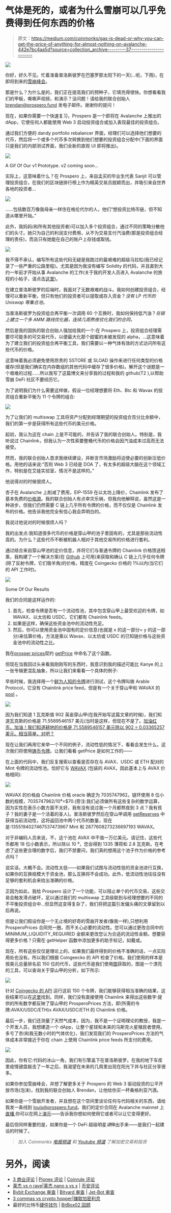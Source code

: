 # 气体是死的，或者为什么雪崩可以几乎免费得到任何东西的价格

> 原文：<https://medium.com/coinmonks/gas-is-dead-or-why-you-can-get-the-price-of-anything-for-almost-nothing-on-avalanche-442e7bc4aa5d?source=collection_archive---------37----------------------->

![](img/8c6e75cd2221f0124dffc401e3ac4b16.png)

你好，好久不见。忙着准备普洛斯彼罗在巴塞罗那太阳下的一天(…呃，下雨)，在即将到来的[雪崩峰会](https://www.avalanchesummit.com)。

那是什么？为什么是的，我们正在提高我们的预种子，它填充得很快。你想看看我们的甲板，嘶嘶声视频，和演示？没问题！请给我的联合创始人 brendan@prospero.fund 发电子邮件。谢谢你的提问！

现在，如果你需要一个快速复习，Prospero 是一个即将在 Avalanche 上推出的 dApp，它使任何人都能使用 Web 3 启动投资组合或加入表现最佳的投资组合。

通过我们方便的 dandy portfolio rebalancer 界面，经理们可以选择他们想要的代币，然后将一个或多个代币多次转换到他们想要的投资组合分配中(下面的界面只是我们的内部测试界面，我们全新的直观 UI 即将推出)。

![](img/2ce36130ee6e9dfcb8a08b1bc778ee5b.png)

A Gif Of Our v1 Prototype. v2 coming soon…

实际上，这意味着什么？在 Prospero 上，来自孟买的毕业生代表 Sanjit 可以管理投资组合，在我们的区块链排行榜上作为精英交易员脱颖而出，并吸引来自世界各地的投资者…

![](img/8250ff3213a043f7a971a0d9629b8f06.png)

……包括数百万像我母亲一样住在格伦代尔的人，他们“想投资比特币链，但不知道从哪里开始。”

此外，我妈妈(和所有其他投资者)可以加入多个投资组合，通过不同的策略分散他们的头寸。她只为自己的利润支付费用，从不为交易支付汽油费(那是投资组合经理的责任)，而且只有她能在自己的账户上存钱或取钱。

![](img/a57563895a2c8392b55f30623ba38829.png)

我不得不承认，编写所有这些代码无疑是我跑过的最艰难的超级马拉松(我已经记录了一些严重的公路里程)。尤其是因为我没有编写 Solidity 的代码，并且直到大约一年前才开始从事 Avalanche 的工作(关于我的开发人员进入 Avalanche 的旅程的小帖子，请点击[这里](https://louis-prospero.medium.com/building-prospero-on-avalanche-the-hype-is-real-a781ab07304b))。

在建立普洛斯彼罗的后端时，我面对了无数艰难的战斗。我如何创建投资组合，经理可以重新平衡，但只有他们的投资者可以提取或存入资金？*没有 LP 代币的 Uniswap 等集合池。*

当普洛斯彼罗为投资组合再平衡一次调用 60 个互换时，我如何保持低汽油？*在链上建立一个多 AMM 路线优化器，连续几周熬夜优化我们的合同。*

然后是我的固执的联合创始人强加给我的一个:在 Prospero 上，投资组合经理需要尽可能多的可交易代币，以便最大化那个甜蜜的未被发现的 alpha，…这意味着为了建立我们的投资组合再平衡工具，我们需要以一种气体有效的方式访问所有这些代币的价格。

这意味着我必须避免使用昂贵的 SSTORE 或 SLOAD 操作来进行任何类型的价格缓存(但是我们确实在内存数组的其他代码中缓存了很多价格)。解开这个谜题是一个艰难的过程……所以我写了这篇博文来分享我的过程和我的 github(T2 ),以帮助雪崩 DeFi 社区不要经历它。

为了说明我们为什么需要这样做，假设一位经理想要将 Eth、Btc 和 Wavax 的投资组合重新平衡为 11 个令牌的组合:

![](img/2eb73eedac359fcd2d198c3c0ef4ffd7.png)

为了让我们的 multiswap 工具将资产分配到经理期望的投资组合百分比余额中，我们的第一步是获得所有这些代币的美元价格。

起初，我认为这在 chain 上是不可能的，并告诉了我的联合创始人。特别是，我听说过 Chainlink，但我认为一次性索要整桶代币的价格会因汽油成本过高而无法接受。

然而，我的联合创始人恳求我继续建设，并断言市场激励将迫使必要的创新压低价格。用他的话来说:“否则 Web 3 已经是 DOA 了，有太多的超级大脑在这个领域工作，特别是在艾娃实验室，情况不是这样的。”

他说得对的时候很烦人。

杏子在 Avalanche 上削减了费用，EIP-1559 在以太坊上降价，Chainlink 发布了基本免费的[价格源](https://docs.chain.link/docs/avalanche-price-feeds/)。我的联合创始人有点幸灾乐祸，但我向他解释说，虽然这是一种进步，但我们仍然需要 C 链上几乎所有令牌的价格，而不仅仅是 Chainlink 发布的价格。他告诉我他完全有信心我会弄明白的。

我说过他说对的时候很烦人吗？

我的出发点:我知道很多代币的价格是穿山甲的池子里固有的，尤其是那些流动性高的。为什么？这些代币不断被机器人相对于其他交易所的价格进行套利。

通过结合来自穿山甲池的定价信息，并将它们与普通令牌的 Chainlink 价格馈送相乘，我构建了一个解决方案(在 [Github](https://github.com/prosperoapp/prosperoprices) 上可用)来获取和确认 C 链上几乎任何令牌(除了反射令牌，它们吸羊角)的价格，精度在 Coingecko 价格的 1%以内(当它们的 API 工作时)。

![](img/881db6365db6262903ab16593bdc54b8.png)

Some Of Our Results

我们的合同是这样运作的:

1.  首先，检查令牌是否有一个流动性池，其中包含穿山甲上最受欢迎的令牌，如 WAVAX、以太坊和 USDC，它们都有 Chainlink feeds。
2.  如果是这样，确保这些资金池中的流动性充足。
3.  然后，你可以使用资金池中固有的定价信息(也就是 x 的这一部分= y 的这一部分)来估算价格，方法是乘以 Wavax、以太坊或 USDC 的已知链价格与这些资金池中的流动性之比。

我在[prosper prices](https://github.com/kipchogi/prosperoprices/blob/main/contracts/ProsperoPrices.sol)契约 [getPrice](https://github.com/kipchogi/prosperoprices/blob/main/contracts/ProsperoPrices.sol#L85) 中命名了这个函数。

但现在当我回过头来看我刚刚写的东西时，我意识到我的描述可能比 Kanye 的上一张专辑更混乱抽象，所以让我们来看看一个具体的例子:

早些时候，我选择用一个[鲜为人知的令牌](https://info.pangolin.exchange/#/token/0x00ee200df31b869a321b10400da10b561f3ee60d)进行测试，这个令牌叫做 Arable Protocol，它没有 Chainlink price feed，但是有一个关于穿山甲和 WAVAX 的 [pool](https://info.pangolin.exchange/#/pair/0x64694fc8dfca286bf1a15b0903fac98217dc3ad7) 。

![](img/a5362441cf6bd71b9d4aaf974f2ced27.png)

因为我们知道 1 瓦克斯值 902 英亩穿山甲(在我开始写这篇文章的时候)，我们知道瓦克斯的价格是 71.5589546157 美元(当时是这样，但现在不是了。[加油红币，加油！我们知道耕地的价格是 71.5589546157 美元除以 902 = 0.03365257 美元。相当简单，对吧？](https://www.coingecko.com/en/coins/avalanche)

现在让我们再用它来举一个不同的例子，流动性低的情况下，看看会发生什么。这次我们将使用[铸币令牌](https://snowtrace.io/address/0x7bf4ca9aec25adaaf7278eedbe959d81893e314f)。让我们看看 getPrice 是如何工作的——

在上面的代码中，我们反复搜索以查看是否存在与 AVAX、USDC 或 ETH 配对的 Mint 令牌的流动性池。恰好它与 [WAVAX](https://info.pangolin.exchange/#/pair/0x791e4152b9306032c36950b140a5dae3f90f0d93) (包装的 AVAX，因此基本上与 AVAX 价格相同):

![](img/68432c8525426f9badf1a49c11cdf0a8.png)

WAVAX 的价格由 Chainlink 价格 oracle 确定为 7035747962。链环使用 8 位小数的规模，7035747962/10⁸=$70.(旁注:我们必须做所有这些复杂的数学运算，因为实性在表示小数方面不太好。我有没有说过我一个月都熬夜到 3 点？我有孩子？我的妻子是一个活着的圣人)。普洛斯彼罗然后在穿山甲调用 [getReserves](https://docs.uniswap.org/protocol/V2/reference/smart-contracts/pair#getreserves) 中获得当前流动性，这将返回池中两个代币的数量，现在是:1355194027467537473967 Mint 和 2877608273236697193 WAVAX。

对于非编码人员来说，不，这个池在 AVAX 中不值一万亿美元。请记住，这些代币都用 18 位小数表示，所以除以 10 ⁸，您会得到 1335 薄荷和 2.8 瓦克斯。在考虑了这些更合理的数字后，我们不禁要问，我们真的想用这个池子作为价格的参考点吗？

说实话，大概不会。流动性太低——如果我们试图与流动性低的资金池进行互换，如果你的互换规模大于资金池，那么互换将不会成功。此外，低流动性池往往没有足够的套利机会来给出准确的价格。

正因为如此，我给 Prospero 设计了一个功能，可以阻止单个的代币交易，这些交易会触发滑点破坏，足以通过我们的 multiswap 工具级联到与经理想要的不同的不平衡投资组合中…但显然这变得复杂了，我们将把这篇引发偏头痛的文章留到以后再说。

但是让我们假设你是一个无止境的好奇的雪崩开发者(像我一样),只想利用 ProsperoPrices 合同兜一圈，而不关心必要的流动性。您可以通过更改合同中的 MINIMUM_LIQUIDITY_REQUIRED 金额来更改您认为合适的流动性金额。想要获得更多价格？只需在 getHelper 函数中添加更多的助手标记，如戴或。

现在，所有这些仅仅是理论上的，如果我们最终得到的价格不准确的话，一点实际用处也没有。所以我们根据 Coingeecko 的 API 检查了价格。我们使用的样本是按美元总量排名前 150 位的代币，这些代币是我们使用[图](https://thegraph.com/hosted-service/subgraph/dasconnor/pangolin-dex?selected=playground)获取的，图是一个漂亮的工具，可以查询关于穿山甲的分析，如下所示:

![](img/ab8b0203db64a304f152e5da8dd5551b.png)

针对 [Coingecko 的 API](https://www.coingecko.com/en/api/documentation) 运行这前 150 个令牌，我们能够获得相当准确的结果，这些结果可以在[这里](https://docs.google.com/spreadsheets/d/1anrp9zklCXL5a-cV46b4611TrOjwtR1grhey0O5LWTA/edit?usp=sharing)找到。同样，我们没有直接使用 Chainlink 来得出这些数字:提供的所有数字都反映了穿山甲的 ProsperoPrices 方法，即(所需的令牌:AVAX/USDC/ETH)x AVAX/USDC/ETH 的 Chainlink 价格。

最后一步，我们还测量了天然气成本，因为，我不是一个证明理论的教授，我是一个开发人员，我想建造一个 dApp，让整个星球和未来的马斯克火星殖民者使用。多亏了杏(和我无数小时的气体优化)，我们发现我们的 ProsperoPrices 方法的气体成本非常接近于你在 chain 上使用 Chainlink price feeds 所支付的费用。

![](img/70f59d2b1a187298df79da39c9b3bc89.png)

因此，你有它:代码的冰山一角，我们有引擎盖下在普洛斯彼罗。在我的地下车库里疫情键盘敲击了一年之后，我渴望在未来的几周里出现在阳光下并与社区分享很多。

如果你参加雪崩峰会，并想了解更多关于 Prospero 的 Web 3 驱动投资的公平开放市场(泡沫)，找到我的联合创始人 Brendan，让他给你买一杯桑格利亚汽酒。

如果你是一个雪崩开发者，并且想在这个空间里谈论任何与代码相关的东西，请给我发一条线到 louis@prospero.fund。我们的定价合同在 Avalanche mainnet 上[直播](https://snowtrace.io/address/0x45f0154cfB256e662C457Aaf3E073254F41A0994),你可以在网上[演示](https://prospero-307218.uc.r.appspot.com/testprices/)——告诉我你想如何使用它或者可以让它变得更好。

最后但同样重要的是，如果你是一个 DeFi 超级明星*请*伸出手来——是我们一起建设的时候了。

> *加入 Coinmonks* [*电报频道*](https://t.me/coincodecap) *和* [*Youtube 频道*](https://www.youtube.com/c/coinmonks/videos) *了解加密交易和投资*

# 另外，阅读

*   [3 商业评论](/coinmonks/3commas-review-an-excellent-crypto-trading-bot-2020-1313a58bec92) | [Pionex 评论](https://coincodecap.com/pionex-review-exchange-with-crypto-trading-bot) | [Coinrule 评论](/coinmonks/coinrule-review-2021-a-beginner-friendly-crypto-trading-bot-daf0504848ba)
*   [莱杰 vs n rave](/coinmonks/ledger-vs-ngrave-zero-7e40f0c1d694)|[莱杰 nano s vs x](/coinmonks/ledger-nano-s-vs-x-battery-hardware-price-storage-59a6663fe3b0) | [币安评论](/coinmonks/binance-review-ee10d3bf3b6e)
*   [Bybit Exchange 审查](/coinmonks/bybit-exchange-review-dbd570019b71) | [Bityard 审查](https://coincodecap.com/bityard-reivew) | [Jet-Bot 审查](https://coincodecap.com/jet-bot-review)
*   [3 commas vs crypto hopper](/coinmonks/3commas-vs-pionex-vs-cryptohopper-best-crypto-bot-6a98d2baa203)|[赚取加密利息](/coinmonks/earn-crypto-interest-b10b810fdda3)
*   最好的比特币[硬件钱包](/coinmonks/hardware-wallets-dfa1211730c6) | [BitBox02 回顾](/coinmonks/bitbox02-review-your-swiss-bitcoin-hardware-wallet-c36c88fff29)
